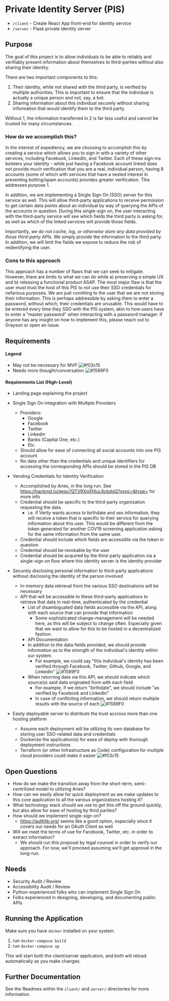 # Private Identity Server (PIS)

- `/client` - Create React App front-end for identity service
- `/server` - Flask private identity server

## Purpose

The goal of this project is to allow individuals to be able to reliably and verifiably present information about themselves to third-parties without also sharing their identity.

There are two important components to this:
1. Their identity, while not shared with the third party, is verified by multiple authorities. This is important to ensure that the individual is actually a unique person and not, say, a bot.
2. Sharing information about this individual securely without sharing information that would identify them to the third party.

Without 1, the information transferred in 2 is far less useful and cannot be trusted for many circumstances.

### How do we accomplish this?
In the interest of expediency, we are choosing to accomplish this by creating a service which allows you to sign in with a variety of other services, including Facebook, LinkedIn, and Twitter. Each of these sign-ins bolsters your identity - while just having a Facebook account linked does not provide much verification that you are a real, individual person, having 8 accounts (some of which with services that have a vested interest in preventing botting/spam accounts) provides greater verification. This addresses purpose 1.

In addition, we are implementing a Single Sign On (SSO) server for this service as well. This will allow third-party applications to receive permission to get certain data points about an individual by way of querying the APIs of the accounts in question. During this single-sign on, the user interacting with the third-party service will see which fields the third party is asking for, as well as which of the linked services will provide those fields.

Importantly, *we do not cache, log, or otherwise store any data provided by these third-party APIs*. We simply provide the information to the third party. In addition, we will limit the fields we expose to reduce the risk of reidentifying the user.

### Cons to this approach
This approach has a number of flaws that we can seek to mitigate. However, there are limits to what we can do while a) preserving a simple UX and b) releasing a functional product ASAP. The most major flaw is that the user must trust the host of this PIS to not use their SSO credentials for nefarious purposes. We are just comitting to the user that we are not storing their information. This is perhaps addressible by asking them to enter a password, without which, their credentials are unusable. This would have to be entered every time they SSO with the PIS system, akin to how users have to enter a "master password" when interacting with a password manager. If anyone has any insight on how to implement this, please reach out to Grayson or open an issue.

## Requirements
#### Legend
- May not be necessary for MVP ![#f03c15](https://placehold.it/15/f03c15/000000?text=+)
- Needs more thought/conversation ![#1589F0](https://placehold.it/15/1589F0/000000?text=+)

#### Requirements List (High-Level)
* Landing page explaining the project
* Single Sign On integration with Multiple Providers
    * Providers:
        * Google
        * Facebook
        * Twitter
        * Linkedin
        * Banks (Capital One, etc.)
        * Etc.
    * Should allow for ease of connecting all social accounts into one PIS account
    * No data other than the credentials and unique identifiers for accessing the corresponding APIs should be stored in the PIS DB
* Vending Credentials for Identity Verification
    * Accomplished by Aries, in the long run. See https://hackmd.io/qeso7QTVRXqXf4uL6cbdgQ?sync=&type= for more info
    * Credential should be specific to the third-party organization requesting the data
        * i.e. if Verily wants access to birthdate and sex information, they will receive a token that is specific to their service for querying information about this user. This would be different from the token generated for another COV19 screening application asking for the same information from the same user.
    * Credential should include which fields are accessible via the token in question
    * Credential should be revokable by the user
    * Credential should be acquired by the third-party application via a single-sign on flow where this identity server is the identity provider
* Securely disclosing personal information to third-party applications without disclosing the identity of the person involved
    * In-memory data retrieval from the various SSO destinations will be necessary
    * API that will be accessible to these third-party applications to retrieve that data in real-time, authenticated by the credential
        * List of disambiguated data fields accessible via the API, along with each source that can provide that information
            * Some sophisticated change-management will be needed here, as this will be subject to change often. Especially given that we want to allow for this to be hosted in a decentralized fashion.
        * API Documentation
        * In addition to the data fields provided, we should provide information as to the strength of the individual's identity within our system.
            * For example, we could say "this individual's identity has been verified through Facebook, Twitter, Github, Google, and LinkedIn" ![#1589F0](https://placehold.it/15/1589F0/000000?text=+)
        * When returning data via this API, we should indicate which source(s) said data originated from with each field.
            * For example, if we return "birthdate", we should include "as verified by Facebook and LinkedIn"
            * In case of conflicting information, we should return multiple results with the source of each ![#1589F0](https://placehold.it/15/1589F0/000000?text=+)

* Easily deployable server to distribute the trust accross more than one hosting platform
    * Assume each deployment will be utilizing its own database for storing user SSO-related data and credentials
    * Dockerize the application(s) for ease of deploy with thorough deployment instructions
    * Terraform (or other Infrastructure as Code) configuration for multiple cloud providers could make it easier ![#f03c15](https://placehold.it/15/f03c15/000000?text=+)


## Open Questions
* How do we make the transition away from the short-term, semi-centrilized model to utilizing Aries?
* How can we easily allow for quick deployment as we make updates to this core application to all the various organizations hosting it?
* What technology stack should we use to get this off the ground quickly, but also allow for ease of hosting by third parties?
* How should we implement single-sign on?
    * https://authlib.org/ seems like a good option, especially since it covers our needs for an OAuth Client as well
* Will we meet the terms of use for Facebook, Twitter, etc. in order to extract information?
    * We should run this proposal by legal counsel in order to verify our approach. For now, we'll proceed assuming we'll get approval in the long-run.

## Needs
* Security Audit / Review
* Accessibility Audit / Review
* Python-experienced folks who can implement Single Sign On
* Folks experienced in designing, developing, and documenting public APIs


## Running the Application

Make sure you have `docker` installed on your system.

1. run `docker-compose build`
2. run `docker-compose up`

This will start both the client/server application, and both will reload automatically as you make changes.

## Further Documentation

See the Readmes within the `client/` and `server/` directories for more information.
